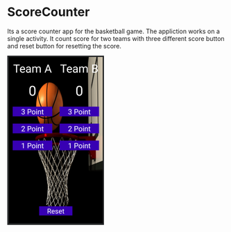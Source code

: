 # ScoreCounter
Its a score counter app for the basketball game.
The appliction works on a single activity. 
It count score for two teams with three different score button and reset button for resetting the score.

![](scorecounter.PNG)
